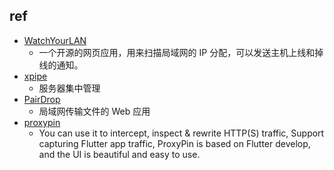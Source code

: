 

## ref
+ [WatchYourLAN](https://github.com/aceberg/WatchYourLAN)
    + 一个开源的网页应用，用来扫描局域网的 IP 分配，可以发送主机上线和掉线的通知。
+ [xpipe](https://github.com/xpipe-io/xpipe)
    + 服务器集中管理
+ [PairDrop](https://github.com/schlagmichdoch/PairDrop)
    + 局域网传输文件的 Web 应用
+ [proxypin](https://github.com/wanghongenpin/proxypin?tab=readme-ov-file)
    + You can use it to intercept, inspect & rewrite HTTP(S) traffic, Support capturing Flutter app traffic, ProxyPin is based on Flutter develop, and the UI is beautiful and easy to use.